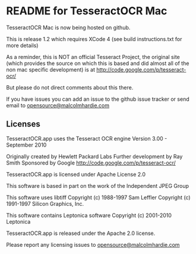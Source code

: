 README for TesseractOCR Mac 
===========================


TesseractOCR Mac is now being hosted on github.

This is release 1.2 which requires XCode 4 (see build instructions.txt for more details)


As a reminder, this is NOT an official Tesseract Project, the original site (which provides the source on which this is based and did almost all of the non mac specific development) is at http://code.google.com/p/tesseract-ocr/

But please do not direct comments about this there.

If you have issues you can add an issue to the github issue tracker or send email to opensource@malcolmhardie.com



Licenses
--------

TesseractOCR.app uses the Tesseract OCR engine
Version 3.00 - September 2010

Originally created by Hewlett Packard Labs
Further development by Ray Smith
Sponsored by Google
http://code.google.com/p/tesseract-ocr/

TesseractOCR.app is licensed under Apache License 2.0

This software is based in part on the work of
the Independent JPEG Group

This software uses libtiff
Copyright (c) 1988-1997 Sam Leffler
Copyright (c) 1991-1997 Silicon Graphics, Inc.

This software contains Leptonica software
Copyright (c) 2001-2010 Leptonica


TesseractOCR.app is released under the Apache 2.0 license.

Please report any licensing issues to opensource@malcolmhardie.com